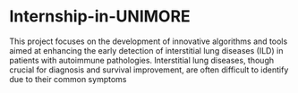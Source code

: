 # Internship-in-UNIMORE
This project focuses on the development of innovative algorithms and tools aimed at enhancing the early detection of interstitial lung diseases (ILD) in patients with autoimmune pathologies. Interstitial lung diseases, though crucial for diagnosis and survival improvement, are often difficult to identify due to their common symptoms
